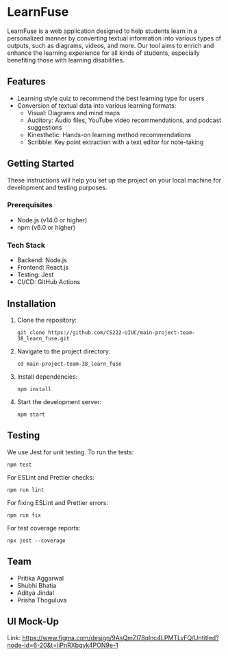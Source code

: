 ﻿# LearnFuse

LearnFuse is a web application designed to help students learn in a personalized manner by converting textual information into various types of outputs, such as diagrams, videos, and more. Our tool aims to enrich and enhance the learning experience for all kinds of students, especially benefiting those with learning disabilities.

## Features

- Learning style quiz to recommend the best learning type for users
- Conversion of textual data into various learning formats:
  - Visual: Diagrams and mind maps
  - Auditory: Audio files, YouTube video recommendations, and podcast suggestions
  - Kinesthetic: Hands-on learning method recommendations
  - Scribble: Key point extraction with a text editor for note-taking

## Getting Started

These instructions will help you set up the project on your local machine for development and testing purposes.

### Prerequisites

- Node.js (v14.0 or higher)
- npm (v6.0 or higher)

### Tech Stack

- Backend: Node.js
- Frontend: React.js
- Testing: Jest
- CI/CD: GitHub Actions

## Installation

1. Clone the repository:

   ```
   git clone https://github.com/CS222-UIUC/main-project-team-38_learn_fuse.git
   ```

2. Navigate to the project directory:

   ```
   cd main-project-team-38_learn_fuse
   ```

3. Install dependencies:

   ```
   npm install
   ```

4. Start the development server:
   ```
   npm start
   ```

## Testing

We use Jest for unit testing. To run the tests:

```
npm test
```

For ESLint and Prettier checks:

```
npm run lint
```

For fixing ESLint and Prettier errors:

```
npm run fix
```

For test coverage reports:

```
npx jest --coverage
```

## Team

- Pritika Aggarwal
- Shubhi Bhatia
- Aditya Jindal
- Prisha Thoguluva

## UI Mock-Up

Link: https://www.figma.com/design/9AsQmZl78qlnc4LPMTLvFQ/Untitled?node-id=6-20&t=IiPnRXbqyk4PON9e-1
